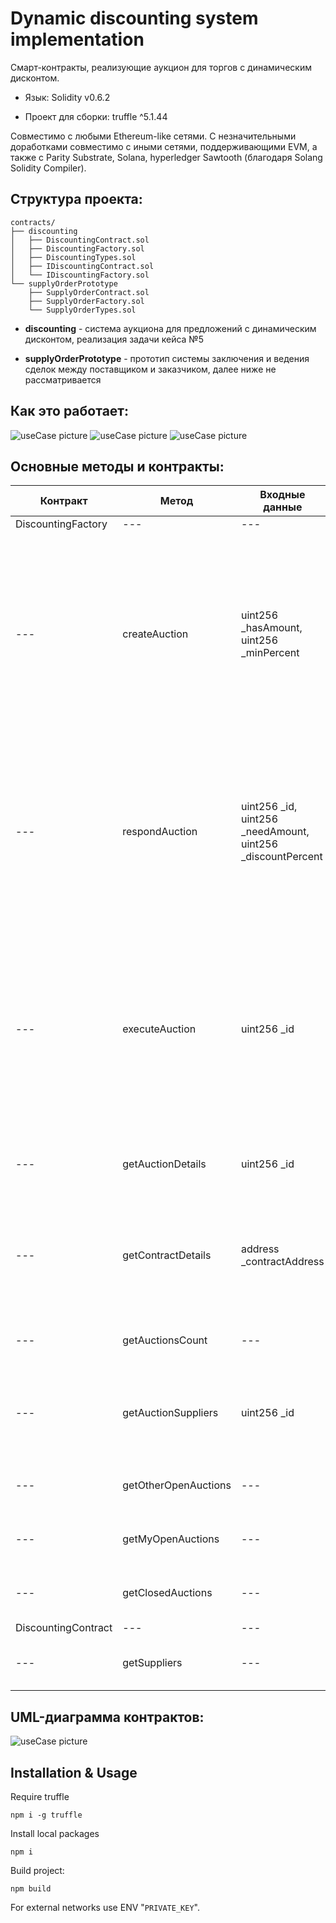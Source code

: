 # Dynamic discounting system implementation

Смарт-контракты, реализующие аукцион для торгов с динамическим дисконтом.

- Язык: Solidity v0.6.2

- Проект для сборки: truffle ^5.1.44

Совместимо с любыми Ethereum-like сетями. С незначительными доработками совместимо с иными сетями, поддерживающими EVM, а также с Parity Substrate, Solana, hyperledger Sawtooth (благодаря Solang Solidity Compiler).

## Структура проекта:
```
contracts/
├── discounting
│   ├── DiscountingContract.sol
│   ├── DiscountingFactory.sol
│   ├── DiscountingTypes.sol
│   ├── IDiscountingContract.sol
│   └── IDiscountingFactory.sol
└── supplyOrderPrototype
    ├── SupplyOrderContract.sol
    ├── SupplyOrderFactory.sol
    └── SupplyOrderTypes.sol
```

- __discounting__ - система аукциона для предложений с динамическим дисконтом, реализация задачи кейса №5

- __supplyOrderPrototype__ - прототип системы заключения и ведения сделок между поставщиком и заказчиком, далее ниже не рассматривается

## Как это работает:

![useCase picture](./img/diagram1.png)
![useCase picture](./img/diagram2.png)
![useCase picture](./img/diagram3.png)

## Основные методы и контракты:

| Контракт | Метод | Входные данные | Описание |
| --- | --- | --- | --- |
| DiscountingFactory | --- | --- | --- |
| --- | createAuction | uint256 _hasAmount, uint256 _minPercent | Создать аукцион в лице заказчика для предложений с динамическим дисконтом. _hasAmount - свободные средства, которые заказчик готов направить на раннюю оплату. _minPercent минимальная процентная ставка, которая может рассматриваться|
| --- | respondAuction | uint256 _id, uint256 _needAmount, uint256 _discountPercent | Отозваться на аукцион в лице поставщика и выдвинуть своё предложение. _id - идентификатор аукциона, _needAmount - предлагаемая сумма для ранней оплаты, _discountPercent - предлагаемая ставка дисконтирования|
| --- | executeAuction | uint256 _id | Закрыть аукцион и провести автоматический процесс достижения договорённостей, после чего выпускается смарт-контракт __DiscountingContract__, где жестко фиксируется результат аукциона и все договоренности, _id - идентификатор целевого аукциона. |
| --- | getAuctionDetails | uint256 _id | Получить детальную информацию по аукциону, _id - идентификатор целевого аукциона. |
| --- | getContractDetails | address _contractAddress | Получить детальную информацию по смарт-контракту, выпущеному ранее в результате закрытия аукциона, _contractAddress - адрес целевого смарт-контракта. |
| --- | getAuctionsCount | --- | Получить количество аукционов в принципе. |
| --- | getAuctionSuppliers | uint256 _id | Получить предложения поставщиков, отозвавшихся на аукцион, _id - идентификатор целевого аукциона. |
| --- | getOtherOpenAuctions | --- | Получить идентификаторы открытых аукционов других участников |
| --- | getMyOpenAuctions | --- | Получить идентификаторы своих открытых аукционов |
| --- | getClosedAuctions | --- | Получить идентификаторы всех закрытых аукционов |
| DiscountingContract | --- | --- | --- |
| --- | getSuppliers | --- | Получить информацию о заключенных договоренностях |


## UML-диаграмма контрактов:

![useCase picture](./img/inheritance.png)

## Installation & Usage

Require truffle
```
npm i -g truffle
```

Install local packages
```
npm i
```

Build project:
```
npm build
```

For external networks use ENV "`PRIVATE_KEY`".
